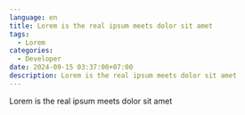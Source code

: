 ```yaml
---
language: en
title: Lorem is the real ipsum meets dolor sit amet
tags:
  - Lorem
categories:
  - Developer
date: 2024-09-15 03:37:00+07:00
description: Lorem is the real ipsum meets dolor sit amet
---
```

Lorem is the real ipsum meets dolor sit amet
